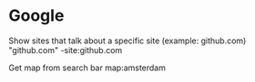 # Google



Show sites that talk about a specific site (example: github.com)
"github.com" -site:github.com

Get map from search bar
map:amsterdam
